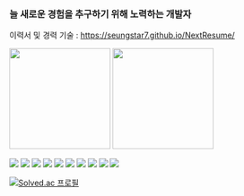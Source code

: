 ### 늘 새로운 경험을 추구하기 위해 노력하는 개발자

이력서 및 경력 기술 : https://seungstar7.github.io/NextResume/

<!--[![seungstar7's GitHub stats](https://github-readme-stats.vercel.app/api?username=seungstar7)](https://github.com/seungstar7/github-readme-stats)-->

<p>
  <img height="180em" src="https://github-readme-stats.vercel.app/api?username=seungstar7&show_icons=true&include_all_commits=true&bg_color=30,e96443,904e95&title_color=fff&text_color=fff">
  <img height="180em" src="https://github-readme-stats.vercel.app/api/top-langs/?username=seungstar7&layout=compact&bg_color=30,e96443,904e95&title_color=fff&text_color=fff">
</p>
<div>
  <img src="https://img.shields.io/badge/react-20232a.svg?style=for-the-badge&logo=react&logoColor=61DAFB" onclick="onclicker()"/>
  <img src="https://img.shields.io/badge/javascript-20232a.svg?style=for-the-badge&logo=javascript&logoColor=#F7DF1E" />
  <img src="https://img.shields.io/badge/spring-20232a.svg?style=for-the-badge&logo=spring&logoColor=#6DB33F" />
  <img src="https://img.shields.io/badge/springboot-20232a.svg?style=for-the-badge&logo=springboot&logoColor=#6DB33F" />
  <img src="https://img.shields.io/badge/npm-20232a.svg?style=for-the-badge&logo=npm&logoColor=#CB3837" />
  <img src="https://img.shields.io/badge/vue.js-20232a.svg?style=for-the-badge&logo=vuedotjs&logoColor=#4FC08D" />
  <img src="https://img.shields.io/badge/oracle-20232a.svg?style=for-the-badge&logo=oracle&logoColor=#F80000" />
  <img src="https://img.shields.io/badge/mariadb-20232a.svg?style=for-the-badge&logo=mariadb&logoColor=#003545" />
  <img src="https://img.shields.io/badge/MSsqlserver-20232a.svg?style=for-the-badge&logo=microsoftsqlserver&logoColor=#CC2927" />
  <img src="https://img.shields.io/badge/webpack-20232a.svg?style=for-the-badge&logo=webpack&logoColor=#8DD6F9" />
</div>

[![Solved.ac 프로필](http://mazassumnida.wtf/api/v2/generate_badge?boj=shkim0922)](https://solved.ac/shkim0922)

<!--
**seungstar7/seungstar7** is a ✨ _special_ ✨ repository because its `README.md` (this file) appears on your GitHub profile.

Here are some ideas to get you started:

- 🔭 I’m currently working on ...
- 🌱 I’m currently learning ...
- 👯 I’m looking to collaborate on ...
- 🤔 I’m looking for help with ...
- 💬 Ask me about ...
- 📫 How to reach me: ...
- 😄 Pronouns: ...
- ⚡ Fun fact: ...
-->
